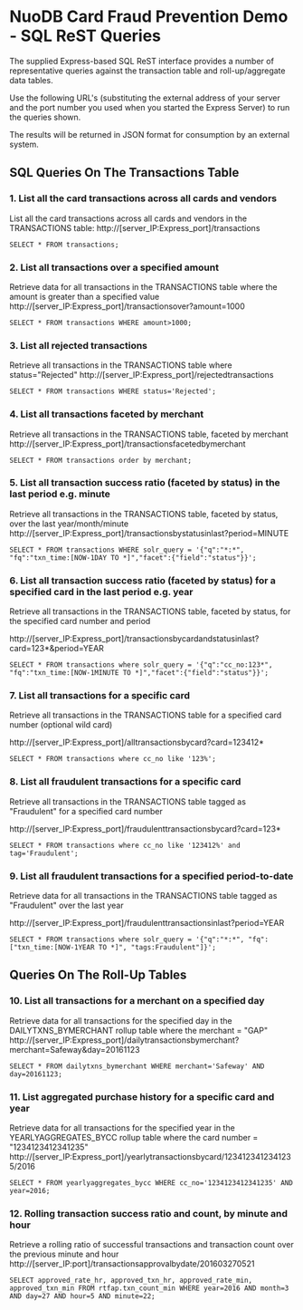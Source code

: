 # NuoDB Card Fraud Prevention Demo - SQL ReST Queries

The supplied Express-based SQL ReST interface provides a number of representative queries against the transaction table and roll-up/aggregate data tables.

Use the following URL's (substituting the external address of your server and the port number you used when you started the Express Server) to run the queries shown. 

The results will be returned in JSON format for consumption by an external system.

## SQL Queries On The Transactions Table

### 1. List all the card transactions across all cards and vendors
List all the card transactions across all cards and vendors in the TRANSACTIONS table:
http://[server_IP:Express_port]/transactions
```
SELECT * FROM transactions;
```

### 2. List all transactions over a specified amount
Retrieve data for all transactions in the TRANSACTIONS table where the amount is greater than a specified value
http://[server_IP:Express_port]/transactionsover?amount=1000
```
SELECT * FROM transactions WHERE amount>1000;
```

### 3. List all rejected transactions
Retrieve all transactions in the TRANSACTIONS table where status="Rejected"
http://[server_IP:Express_port]/rejectedtransactions
```
SELECT * FROM transactions WHERE status='Rejected';
```

### 4. List all transactions faceted by merchant
Retrieve all transactions in the TRANSACTIONS table, faceted by merchant
http://[server_IP:Express_port]/transactionsfacetedbymerchant
```
SELECT * FROM transactions order by merchant;
```

### 5. List all transaction success ratio (faceted by status) in the last period e.g. minute
Retrieve all transactions in the TRANSACTIONS table, faceted by status, over the last year/month/minute
http://[server_IP:Express_port]/transactionsbystatusinlast?period=MINUTE
```
SELECT * FROM transactions WHERE solr_query = '{"q":"*:*",  "fq":"txn_time:[NOW-1DAY TO *]","facet":{"field":"status"}}';
```

### 6. List all transaction success ratio (faceted by status) for a specified card in the last period e.g. year
Retrieve all transactions in the TRANSACTIONS table, faceted by status, for the specified card number and period

http://[server_IP:Express_port]/transactionsbycardandstatusinlast?card=123*&period=YEAR
```
SELECT * FROM transactions where solr_query = '{"q":"cc_no:123*",  "fq":"txn_time:[NOW-1MINUTE TO *]","facet":{"field":"status"}}';
```
### 7. List all transactions for a specific card
Retrieve all transactions in the TRANSACTIONS table for a specified card number (optional wild card)

http://[server_IP:Express_port]/alltransactionsbycard?card=123412*
```
SELECT * FROM transactions where cc_no like '123%';
```
### 8. List all fraudulent transactions for a specific card
Retrieve all transactions in the TRANSACTIONS table tagged as "Fraudulent" for a specified card number

http://[server_IP:Express_port]/fraudulenttransactionsbycard?card=123*
```
SELECT * FROM transactions where cc_no like '123412%' and tag='Fraudulent';
```
### 9. List all fraudulent transactions for a specified period-to-date
Retrieve data for all transactions in the TRANSACTIONS table tagged as "Fraudulent" over the last year

http://[server_IP:Express_port]/fraudulenttransactionsinlast?period=YEAR
```
SELECT * FROM transactions where solr_query = '{"q":"*:*", "fq":["txn_time:[NOW-1YEAR TO *]", "tags:Fraudulent"]}';
```
## Queries On The Roll-Up Tables

### 10. List all transactions for a merchant on a specified day
Retrieve data for all transactions for the specified day in the DAILYTXNS_BYMERCHANT rollup table where the merchant = "GAP"
http://[server_IP:Express_port]/dailytransactionsbymerchant?merchant=Safeway&day=20161123
```
SELECT * FROM dailytxns_bymerchant WHERE merchant='Safeway' AND day=20161123;
```

### 11. List aggregated purchase history for a specific card and year
Retrieve data for all transactions for the specified year in the YEARLYAGGREGATES_BYCC rollup table where the card number = "1234123412341235"
http://[server_IP:Express_port]/yearlytransactionsbycard/1234123412341235/2016
```
SELECT * FROM yearlyaggregates_bycc WHERE cc_no='1234123412341235' AND year=2016;
```

### 12. Rolling transaction success ratio and count, by minute and hour
Retrieve a rolling ratio of successful transactions and transaction count over the previous minute and hour
http://[server_IP:port]/transactionsapprovalbydate/201603270521
```
SELECT approved_rate_hr, approved_txn_hr, approved_rate_min, approved_txn_min FROM rtfap.txn_count_min WHERE year=2016 AND month=3 AND day=27 AND hour=5 AND minute=22;
```

